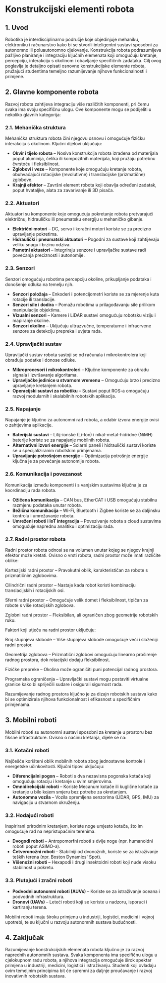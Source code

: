 # Konstrukcijski elementi robota

## 1. Uvod
Robotika je interdisciplinarno područje koje objedinjuje mehaniku, elektroniku i računarstvo kako bi se stvorili inteligentni sustavi sposobni za autonomno ili poluautonomno djelovanje. Konstrukcija robota podrazumijeva pažljivo planiranje i integraciju ključnih elemenata koji omogućuju kretanje, percepciju, interakciju s okolinom i obavljanje specifičnih zadataka. Cilj ovog poglavlja je detaljno opisati osnovne konstrukcijske elemente robota, pružajući studentima temeljno razumijevanje njihove funkcionalnosti i primjene.

## 2. Glavne komponente robota
Razvoj robota zahtijeva integraciju više različitih komponenti, pri čemu svaka ima svoju specifičnu ulogu. Ove komponente mogu se podijeliti u nekoliko glavnih kategorija:

### 2.1. Mehanička struktura
Mehanička struktura robota čini njegovu osnovu i omogućuje fizičku interakciju s okolinom. Ključni dijelovi uključuju:
- **Okvir i tijelo robota** – Nosiva konstrukcija robota izrađena od materijala poput aluminija, čelika ili kompozitnih materijala, koji pružaju potrebnu čvrstoću i fleksibilnost.
- **Zglobovi i veze** – Komponente koje omogućuju kretanje robota, obuhvaćajući rotacijske (revolutivne) i translacijske (prizmatične) zglobove.
- **Krajnji efektor** – Završni element robota koji obavlja određeni zadatak, poput hvataljke, alata za zavarivanje ili 3D pisača.

### 2.2. Aktuatori
Aktuatori su komponente koje omogućuju pokretanje robota pretvarajući električnu, hidrauličku ili pneumatsku energiju u mehaničko gibanje.
- **Električni motori** – DC, servo i koračni motori koriste se za precizno upravljanje pokretima.
- **Hidraulički i pneumatski aktuatori** – Pogodni za sustave koji zahtijevaju veliku snagu i brzinu odziva.
- **Pametni aktuatori** – Integriraju senzore i upravljačke sustave radi povećanja preciznosti i autonomije.

### 2.3. Senzori
Senzori omogućuju robotima percepciju okoline, prikupljanje podataka i donošenje odluka na temelju njih.
- **Senzori položaja** – Enkoderi i potencijometri koriste se za mjerenje kuta rotacije ili translacije.
- **Senzori sile i dodira** – Pomažu robotima u prilagođavanju sile prilikom manipulacije objektima.
- **Vizualni senzori** – Kamere i LiDAR sustavi omogućuju robotsku viziju i mapiranje okoline.
- **Senzori okoline** – Uključuju ultrazvučne, temperaturne i infracrvene senzore za detekciju prepreka i uvjeta rada.

### 2.4. Upravljački sustav
Upravljački sustav robota sastoji se od računala i mikrokontrolera koji obrađuju podatke i donose odluke.
- **Mikroprocesori i mikrokontroleri** – Ključne komponente za obradu signala i izvršavanje algoritama.
- **Upravljačke jedinice u stvarnom vremenu** – Omogućuju brzo i precizno upravljanje kretanjem robota.
- **Operacijski sustavi za robotiku** – Sustavi poput ROS-a omogućuju razvoj modularnih i skalabilnih robotskih aplikacija.

### 2.5. Napajanje
Napajanje je ključno za autonomni rad robota, a odabir izvora energije ovisi o zahtjevima aplikacije.
- **Baterijski sustavi** – Litij-ionske (Li-Ion) i nikal-metal-hidridne (NiMH) baterije koriste se za napajanje mobilnih robota.
- **Alternativni izvori energije** – Solarni paneli i hidraulički sustavi koriste se u specijaliziranim robotskim primjenama.
- **Upravljanje potrošnjom energije** – Optimizacija potrošnje energije ključna je za povećanje autonomije robota.

### 2.6. Komunikacija i povezanost
Komunikacija između komponenti i s vanjskim sustavima ključna je za koordinaciju rada robota.
- **Ožičena komunikacija** – CAN bus, EtherCAT i USB omogućuju stabilnu razmjenu podataka unutar robota.
- **Bežična komunikacija** – Wi-Fi, Bluetooth i Zigbee koriste se za daljinsku kontrolu i umrežavanje robota.
- **Umreženi roboti i IoT integracija** – Povezivanje robota s cloud sustavima omogućuje naprednu analitiku i optimizaciju rada.

### 2.7. Radni prostor robota

Radni prostor robota odnosi se na volumen unutar kojeg se njegov krajnji efektor može kretati. Ovisno o vrsti robota, radni prostor može imati različite oblike:

Kartezijski radni prostor – Pravokutni oblik, karakterističan za robote s prizmatičnim zglobovima.

Cilindrični radni prostor – Nastaje kada robot koristi kombinaciju translacijskih i rotacijskih osi.

Sferni radni prostor – Omogućuje velik domet i fleksibilnost, tipičan za robote s više rotacijskih zglobova.

Zglobni radni prostor – Fleksibilan, ali ograničen zbog geometrije robotskih ruku.

Faktori koji utječu na radni prostor uključuju:

Broj stupnjeva slobode – Više stupnjeva slobode omogućuje veći i složeniji radni prostor.

Geometrija zglobova – Prizmatični zglobovi omogućuju linearno proširenje radnog prostora, dok rotacijski dodaju fleksibilnost.

Fizičke prepreke – Okolina može ograničiti puni potencijal radnog prostora.

Programska ograničenja – Upravljački sustavi mogu postaviti virtualne granice kako bi spriječili sudare i osigurali sigurnost rada.

Razumijevanje radnog prostora ključno je za dizajn robotskih sustava kako bi se optimizirala njihova funkcionalnost i efikasnost u specifičnim primjenama.

## 3. Mobilni roboti
Mobilni roboti su autonomni sustavi sposobni za kretanje u prostoru bez fiksne infrastrukture. Ovisno o načinu kretanja, dijele se na:

### 3.1. Kotačni roboti
Najčešće korišteni oblik mobilnih robota zbog jednostavne kontrole i energetske učinkovitosti. Ključni tipovi uključuju:
- **Diferencijalni pogon** – Roboti s dva nezavisna pogonska kotača koji omogućuju rotaciju i kretanje u svim smjerovima.
- **Omnidirekcijski roboti** – Koriste Mecanum kotače ili kuglične kotače za kretanje u bilo kojem smjeru bez potrebe za okretanjem.
- **Autonomna vozila** – Vozila opremljena senzorima (LIDAR, GPS, IMU) za navigaciju u stvarnom okruženju.

### 3.2. Hodajući roboti
Inspirirani prirodnim kretanjem, koriste noge umjesto kotača, što im omogućuje rad na nepristupačnim terenima.
- **Dvogodi roboti** – Antropomorfni roboti s dvije noge (npr. humanoidni roboti poput ASIMO-a).
- **Četveronožni roboti** – Stabilniji od dvonožnih, koriste se za istraživanje teških terena (npr. Boston Dynamics' Spot).
- **Višenožni roboti** – Hexapodi i drugi insektoidni roboti koji nude visoku stabilnost u pokretu.

### 3.3. Plutajući i zračni roboti
- **Podvodni autonomni roboti (AUVs)** – Koriste se za istraživanje oceana i podvodnih infrastruktura.
- **Dronovi (UAVs)** – Leteći roboti koji se koriste u nadzoru, isporuci i kartiranju terena.

Mobilni roboti imaju široku primjenu u industriji, logistici, medicini i vojnoj upotrebi, te su ključni u razvoju autonomnih sustava budućnosti.

## 4. Zaključak
Razumijevanje konstrukcijskih elemenata robota ključno je za razvoj naprednih autonomnih sustava. Svaka komponenta ima specifičnu ulogu u cjelokupnom radu robota, a njihova integracija omogućuje širok spektar primjena u industriji, medicini, logistici i istraživanju. Studenti koji ovladaju ovim temeljnim principima bit će spremni za daljnje proučavanje i razvoj inovativnih robotskih sustava.

